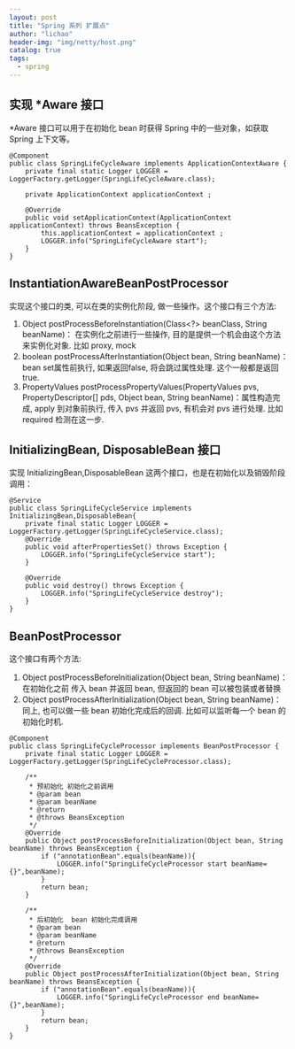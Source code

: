 ```yaml
---
layout: post
title: "Spring 系列 扩展点"
author: "lichao"
header-img: "img/netty/host.png"
catalog: true
tags:
  - spring
---
```


## 实现 *Aware 接口
*Aware 接口可以用于在初始化 bean 时获得 Spring 中的一些对象，如获取 Spring 上下文等。

```
@Component
public class SpringLifeCycleAware implements ApplicationContextAware {
    private final static Logger LOGGER = LoggerFactory.getLogger(SpringLifeCycleAware.class);

    private ApplicationContext applicationContext ;

    @Override
    public void setApplicationContext(ApplicationContext applicationContext) throws BeansException {
        this.applicationContext = applicationContext ;
        LOGGER.info("SpringLifeCycleAware start");
    }
}

```

## InstantiationAwareBeanPostProcessor
实现这个接口的类, 可以在类的实例化阶段, 做一些操作。这个接口有三个方法:
1. Object postProcessBeforeInstantiation(Class<?> beanClass, String beanName)： 在实例化之前进行一些操作, 目的是提供一个机会由这个方法来实例化对象. 比如 proxy, mock
2. boolean postProcessAfterInstantiation(Object bean, String beanName)：bean set属性前执行, 如果返回false, 将会跳过属性处理. 这个一般都是返回true.
3. PropertyValues postProcessPropertyValues(PropertyValues pvs, PropertyDescriptor[] pds, Object bean, String beanName)：属性构造完成, apply 到对象前执行, 传入 pvs 并返回 pvs, 有机会对 pvs 进行处理. 比如 required 检测在这一步.

## InitializingBean, DisposableBean 接口
实现 InitializingBean,DisposableBean 这两个接口，也是在初始化以及销毁阶段调用：

```
@Service
public class SpringLifeCycleService implements InitializingBean,DisposableBean{
    private final static Logger LOGGER = LoggerFactory.getLogger(SpringLifeCycleService.class);
    @Override
    public void afterPropertiesSet() throws Exception {
        LOGGER.info("SpringLifeCycleService start");
    }

    @Override
    public void destroy() throws Exception {
        LOGGER.info("SpringLifeCycleService destroy");
    }
}

```
## BeanPostProcessor
这个接口有两个方法:
1. Object postProcessBeforeInitialization(Object bean, String beanName)：在初始化之前 传入 bean 并返回 bean, 但返回的 bean 可以被包装或者替换
2. Object postProcessAfterInitialization(Object bean, String beanName)：同上, 也可以做一些 bean 初始化完成后的回调. 比如可以监听每一个 bean 的初始化时机.

```
@Component
public class SpringLifeCycleProcessor implements BeanPostProcessor {
    private final static Logger LOGGER = LoggerFactory.getLogger(SpringLifeCycleProcessor.class);

    /**
     * 预初始化 初始化之前调用
     * @param bean
     * @param beanName
     * @return
     * @throws BeansException
     */
    @Override
    public Object postProcessBeforeInitialization(Object bean, String beanName) throws BeansException {
        if ("annotationBean".equals(beanName)){
            LOGGER.info("SpringLifeCycleProcessor start beanName={}",beanName);
        }
        return bean;
    }

    /**
     * 后初始化  bean 初始化完成调用
     * @param bean
     * @param beanName
     * @return
     * @throws BeansException
     */
    @Override
    public Object postProcessAfterInitialization(Object bean, String beanName) throws BeansException {
        if ("annotationBean".equals(beanName)){
            LOGGER.info("SpringLifeCycleProcessor end beanName={}",beanName);
        }
        return bean;
    }
}


```




